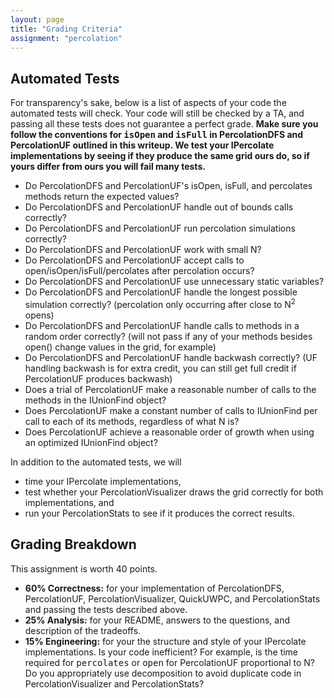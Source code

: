```yaml
---
layout: page
title: "Grading Criteria"
assignment: "percolation"
---
```

<h2>Automated Tests</h2>

For transparency's sake, below is a list of aspects of your code the automated tests will check. Your code will still be checked by a TA, and passing all these tests does not guarantee a perfect grade. <b> Make sure you follow the conventions for <tt>isOpen</tt> and <tt>isFull</tt> in PercolationDFS and PercolationUF outlined in this writeup. We test your IPercolate implementations by seeing if they produce the same grid ours do, so if yours differ from ours you will fail many tests. </b> 

<ul>
<li>Do PercolationDFS and PercolationUF's isOpen, isFull, and percolates methods return the expected values? </li>
<li>Do PercolationDFS and PercolationUF handle out of bounds calls correctly?</li>
<li>Do PercolationDFS and PercolationUF run percolation simulations correctly?</li>
<li>Do PercolationDFS and PercolationUF work with small N?</li>
<li>Do PercolationDFS and PercolationUF accept calls to open/isOpen/isFull/percolates after percolation occurs?</li>
<li>Do PercolationDFS and PercolationUF use unnecessary static variables?</li>
<li>Do PercolationDFS and PercolationUF handle the longest possible simulation correctly? (percolation only occurring after close to N<sup>2</sup> opens) </li>
<li>Do PercolationDFS and PercolationUF handle calls to methods in a random order correctly? (will not pass if any of your methods besides open() change values in the grid, for example) </li>
<li>Do PercolationDFS and PercolationUF handle backwash correctly? (UF handling backwash is for extra credit, you can still get full credit if PercolationUF produces backwash)</li>
<li>Does a trial of PercolationUF make a reasonable number of calls to the methods in the IUnionFind object?</li>
<li>Does PercolationUF make a constant number of calls to IUnionFind per call to each of its methods, regardless of what N is?</li>
<li>Does PercolationUF achieve a reasonable order of growth when using an optimized IUnionFind object?</li>
</ul>

In addition to the automated tests, we will 
<ul>
<li> time your IPercolate implementations,</li> 
<li> test whether your PercolationVisualizer draws the grid correctly for
both implementations, and  </li>
<li> run your PercolationStats to see if it produces the correct results.</li>
</ul>

<h2>Grading Breakdown</h2>
This assignment is worth 40 points. 

<ul>
<li> <strong>60% Correctness:</strong> for your implementation of
PercolationDFS, PercolationUF, PercolationVisualizer, QuickUWPC, and
PercolationStats and passing the tests described above.</li>
<li> <strong>25% Analysis:</strong> for your README, answers to the
questions,  and description of the tradeoffs.
<li> <strong>15% Engineering:</strong> for your the structure and style of
your IPercolate implementations. Is your code inefficient? For example, is
the time required for <tt>percolates</tt> or <tt>open</tt> for PercolationUF proportional to
N? Do you
appropriately use decomposition to avoid duplicate code in
PercolationVisualizer and PercolationStats? </li>
</ul>

